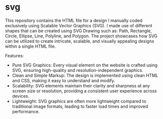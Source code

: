 # svg
This repository contains the HTML file for a design I manually coded exclusively using Scalable Vector Graphics (SVG). I made use of different shapes that can be created using SVG Drawing such as: Path, Rectangle, Circle, Ellipse, Line, Polyline, and Polygon. The project showcases how SVG can be utilized to create intricate, scalable, and visually appealing designs within a single HTML file.

Features:
- Pure SVG Graphics: Every visual element on the website is crafted using SVG, ensuring high-quality and resolution-independent graphics.
- Clean and Simple Markup: The design is implemented using clean HTML and CSS, making it easy to understand and modify.
- Scalability: SVG elements maintain their clarity and sharpness at any screen size or resolution, providing a consistent user experience across devices.
- Lightweight: SVG graphics are often more lightweight compared to traditional image formats, leading to faster load times and improved performance.

